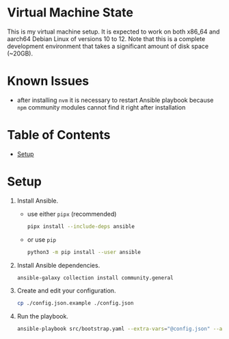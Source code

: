 # Virtual Machine State

This is my virtual machine setup. It is expected to work on both x86_64 and aarch64 Debian Linux of versions 10 to 12. Note that this is a complete development environment that takes a significant amount of disk space (~20GB).

# Known Issues

- after installing `nvm` it is necessary to restart Ansible playbook because `npm` community modules cannot find it right after installation

# Table of Contents

<!-- mtoc start -->

- [Setup](#setup)

<!-- mtoc end -->

# Setup

1. Install Ansible.

   - use either `pipx` (recommended)

     ```bash
     pipx install --include-deps ansible
     ```

   - or use `pip`

     ```bash
     python3 -m pip install --user ansible
     ```

2. Install Ansible dependencies.

   ```bash
   ansible-galaxy collection install community.general
   ```

3. Create and edit your configuration.

   ```bash
   cp ./config.json.example ./config.json
   ```

4. Run the playbook.

   ```bash
   ansible-playbook src/bootstrap.yaml --extra-vars="@config.json" --ask-become-pass
   ```
